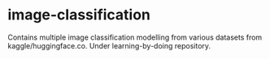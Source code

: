 # image-classification
Contains multiple image classification modelling from various datasets from kaggle/huggingface.co. Under learning-by-doing repository.
